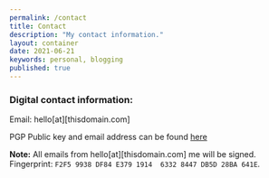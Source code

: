 ```yaml
---
permalink: /contact
title: Contact
description: "My contact information."
layout: container
date: 2021-06-21
keywords: personal, blogging
published: true
---
```


### Digital contact information:

Email: hello[at][thisdomain.com]

PGP Public key and email address can be found [here](https://keys.openpgp.org/search?q=hello%40alexarntzen.com)

**Note:** All emails from hello[at][thisdomain.com] me will be signed. Fingerprint: `F2F5 9938 DF84 E379 1914  6332 8447 DB5D 28BA 641E`.
